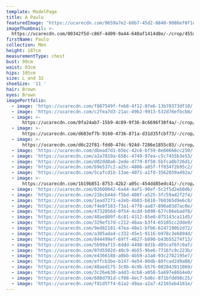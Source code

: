 ```yaml
---
template: ModelPage
title: A Paulo
featuredImage: 'https://ucarecdn.com/9659a7e2-68b7-45d2-8840-9086ef0f1da3/'
imageThumbnail: >-
  https://ucarecdn.com/00342f5d-c86f-4d09-9a44-648af1414d8e/-/crop/455x622/109,0/-/preview/
firstName: Paulo
collection: Men
height: 187cm
measurementType: chest
bust: 99cm
waist: 83cm
hips: 105cm
size: L and 32
shoeSize: '11 '
hair: Brown
eyes: Brown
imagePortfolio:
  - image: 'https://ucarecdn.com/f887549f-feb8-4f12-8fe6-13b78373df10/'
  - image: 'https://ucarecdn.com/c2fea7d3-21ac-49b2-9913-532d76efbcb8/'
  - image: >-
      https://ucarecdn.com/0fa24ab7-15b9-4c89-9f36-8c6696f30f4a/-/crop/3063x3884/145,660/-/preview/
  - image: >-
      https://ucarecdn.com/d683ef7b-9160-4736-871a-d31d35fcbf73/-/crop/1632x2329/0,120/-/preview/
  - image: >-
      https://ucarecdn.com/d6c22f81-fdd0-47dc-924d-7286e1855c03/-/crop/2780x3435/0,661/-/preview/
  - image: 'https://ucarecdn.com/dbead7d1-65bc-42c6-bf59-8e60666cc250/'
  - image: 'https://ucarecdn.com/a2a7819a-658c-4749-97ea-c5c7455b3e53/'
  - image: 'https://ucarecdn.com/d02dd8a6-2ede-4779-8f58-5bfca0b726d1/'
  - image: 'https://ucarecdn.com/b9e537c2-a25c-4806-a85f-ff034f2b95c2/'
  - image: 'https://ucarecdn.com/5cafcd1b-13ae-4071-a1fd-3562859a492a/'
  - image: >-
      https://ucarecdn.com/1b19b851-8753-42b2-a05c-454dd85edc41/-/crop/3533x3645/0,1179/-/preview/
  - image: 'https://ucarecdn.com/02600042-6a44-4af1-90ef-5c2f5d2eb0db/'
  - image: 'https://ucarecdn.com/21bcb44d-f5bd-408f-a525-3fc59ad2f2f4/'
  - image: 'https://ucarecdn.com/1ead7271-e2eb-4b83-b818-760365d9e6c8/'
  - image: 'https://ucarecdn.com/f4e8f183-f3a1-47f8-aa87-896a03d7ac0e/'
  - image: 'https://ucarecdn.com/4732056d-0f54-4cdd-b090-677c06ebadf8/'
  - image: 'https://ucarecdn.com/48ae809f-6c81-4312-85e0-075143ca11d5/'
  - image: 'https://ucarecdn.com/329ef17d-c212-46aa-b3f4-65185cc2dde9/'
  - image: 'https://ucarecdn.com/9ed82181-47ea-48e1-bfb6-6247190b2d72/'
  - image: 'https://ucarecdn.com/a305ada4-c332-45e1-9116-b978c3e6894d/'
  - image: 'https://ucarecdn.com/844499ef-69ff-4627-b890-b43b55274f13/'
  - image: 'https://ucarecdn.com/5b99af15-6ddd-4498-8d1b-d05caf6fc0af/'
  - image: 'https://ucarecdn.com/07d5502d-40c9-4b55-9be6-7716fc9c223b/'
  - image: 'https://ucarecdn.com/e4366188-a0bb-4b59-a3a8-93c2782195e7/'
  - image: 'https://ucarecdn.com/effcb3be-b147-4e54-80db-88fcad2d9a08/'
  - image: 'https://ucarecdn.com/48aed175-3c9b-4c9b-b576-002043911069/'
  - image: 'https://ucarecdn.com/3c26e630-a4d3-4cb8-a058-5a697e86b4e0/'
  - image: 'https://ucarecdn.com/688d791d-cf08-4ec7-bd6c-871bfdd98c25/'
  - image: 'https://ucarecdn.com/f81d5ff4-61a2-49aa-a2a7-42165eb4181e/'
---
```


